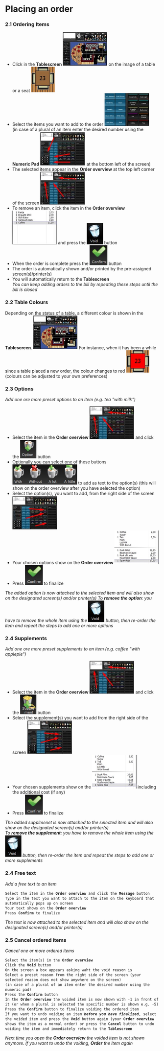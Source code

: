 # Placing an order   
### 2.1 Ordering Items   
* Click in the **Tablescreen** ![tablescreen](pictures/tablescreen.jpg) on the image of a table or a seat ![table](pictures/table.jpg)  
* Select the items you want to add to the order ![items](pictures/itemstoorder.jpg)       
  (in case of a plural of an item enter the desired number using the **Numeric Pad** ![numericpad](pictures/numericpadlocation.jpg)  at the bottom left of the screen)  
* The selected items appear in the **Order overview** at the top left corner of the screen ![location](pictures/orderviewlocation.jpg)    
* To remove an item, click the item in the **Order overview** ![orderoverview](pictures/orderoverview.jpg) and press the ![void](pictures/voidbutton.jpg) button   
* When the order is complete press the ![confirm](pictures/confirmbutton.jpg) button   
* The order is automatically shown and/or printed by the pre-assigned screen(s)/printer(s)
* You will automatically return to the **Tablescreen**   
*You can keep adding orders to the bill by repeating these steps until the bill is closed*     
### 2.2 Table Colours   
Depending on the status of a table, a different colour is shown in the **Tablescreen**. ![tablescreen](pictures/tablescreen.jpg) For instance, when it has been a while since a table placed a new order, the colour changes to red ![red](pictures/redtable.jpg) (colours can be adjusted to your own preferences)</code></pre>   
### 2.3 Options  
*Add one ore more preset options to an item (e.g. tea "with milk")*  
* Select the item in the **Order overview** ![location](pictures/orderviewlocation.jpg) and click the ![option](pictures/optionbutton.jpg) button
* Optionally you can select one of these buttons ![withwithout](pictures/withwithoutbuttons.jpg) to add as text to the option(s) (this will show on the order overview after you have selected the option)     
* Select the option(s), you want to add, from the right side of the screen ![locationoption](pictures/locationoptions.jpg)   
* Your chosen options show on the **Order overview** ![orderoverview1](pictures/orderoverviewwithoptionsandsupplements.jpg)     
* Press ![confirm](pictures/confirmbutton.jpg) to finalize  

*The added option is now attached to the selected item and will also show on the designated screen(s) and/or printer(s) 
To **remove the option**: you have to remove the whole item using the ![void](pictures/voidbutton.jpg) button, then re-order the item and repeat the steps to add one or more options*   
### 2.4 Supplements    
*Add one ore more preset supplements to an item (e.g. coffee "with applepie")*   
* Select the item in the **Order overview** ![location](pictures/orderviewlocation.jpg) and click the ![supplement](pictures/supplementbutton.jpg) button   
* Select the supplement(s) you want to add from the right side of the screen ![locationoption](pictures/locationoptions.jpg)   
* Your chosen supplements show on the ![orderoverview1](pictures/orderoverviewwithoptionsandsupplements.jpg) including the additional cost (if any)    
* Press ![confirm](pictures/confirmbutton.jpg) to finalize  

*The added supplmenet is now attached to the selected item and will also show on the designated screen(s) and/or printer(s)  
To **remove the supplement**: you have to remove the whole item using the ![void](pictures/voidbutton.jpg) button, then re-order the item and repeat the steps to add one or more supplements*   
### 2.4 Free text   
*Add a free text to an item*   
<pre><code>Select the item in the <strong>Order overview</strong> and click the <strong>Message</strong> button   
Type in the text you want to attach to the item on the keyboard that automatically pops up on screen   
Your text shows on the <strong>Order overview</strong>    
Press <strong>Confirm</strong> to finalize</code></pre>    
*The text is now attached to the selected item and will also show on the designated screen(s) and/or printer(s)*   
### 2.5 Cancel ordered items   
*Cancel one or more ordered items*   
<pre><code>Select the item(s) in the <strong>Order overview</strong>   
Click the <strong>Void</strong> button   
On the screen a box appears asking waht the void reason is   
Select a preset reason from the right side of the screen (your selected reason does not show anywhere on the screen)     
(in case of a plural of an item enter the desired number using the numeric pad)   
Press the <strong>Confirm</strong> button     
In the <strong>Order overview</strong> the voided item is now shown with -1 in front of it (or when a plural is selected the specific number is shown e.g. -5)  
Press the <strong>Confirm</strong> button to finalize voiding the ordered item
If you want to undo voiding an item <b><i>before you have finalized</i></b>, select the voided item and press the <strong>Void</strong> button again (your <strong>Order overview</strong> shows the item as a normal order) or press the <strong>Cancel</strong> button to undo voiding the item and immediately return to the <strong>Tablescreen</strong></code></pre>    
*Next time you open the **Order overview** the voided item is not shown anymore. If you want to undo the voiding, **Order** the item again*  
